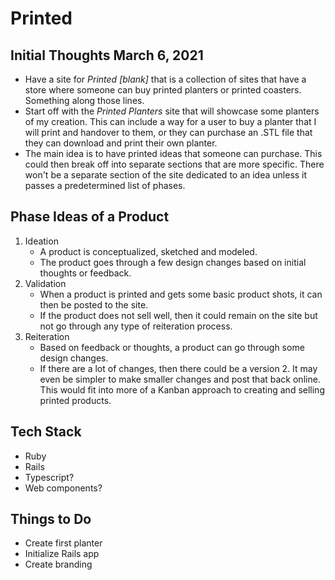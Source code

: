 # Printed

## Initial Thoughts March 6, 2021
- Have a site for *Printed [blank]* that is a collection of sites that have a store where someone can buy printed planters or printed coasters. Something along those lines.
- Start off with the *Printed Planters* site that will showcase some planters of my creation. This can include a way for a user to buy a planter that I will print and handover to them, or they can purchase an .STL file that they can download and print their own planter.
- The main idea is to have printed ideas that someone can purchase. This could then break off into separate sections that are more specific. There won't be a separate section of the site dedicated to an idea unless it passes a predetermined list of phases.



## Phase Ideas of a Product
1. Ideation
    - A product is conceptualized, sketched and modeled.
    - The product goes through a few design changes based on initial thoughts or feedback.
2. Validation
    - When a product is printed and gets some basic product shots, it can then be posted to the site.
    - If the product does not sell well, then it could remain on the site but not go through any type of reiteration process.
3. Reiteration
    - Based on feedback or thoughts, a product can go through some design changes.
    - If there are a lot of changes, then there could be a version 2. It may even be simpler to make smaller changes and post that back online. This would fit into more of a Kanban approach to creating and selling printed products.



## Tech Stack
- Ruby
- Rails
- Typescript?
- Web components?



## Things to Do
- Create first planter
- Initialize Rails app
- Create branding
